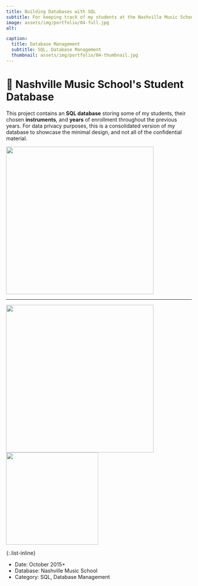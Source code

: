 ```yaml
---
title: Building Databases with SQL
subtitle: For keeping track of my students at the Nashville Music School
image: assets/img/portfolio/04-full.jpg
alt: 

caption:
  title: Database Management
  subtitle: SQL, Database Management
  thumbnail: assets/img/portfolio/04-thumbnail.jpg
---
```


# 🎸 Nashville Music School's Student Database

This project contains an **SQL database** storing some of my students, their chosen **instruments**, and **years** of enrollment throughout the previous years. For data privacy purposes, this is a consolidated version of my database to showcase the minimal design, and not all of the confidential material.


<img src="https://github.com/user-attachments/assets/1488bac1-f3f0-4895-a736-8a80775ef751" width="400" />

---
<img src="https://github.com/user-attachments/assets/ab47b4ea-8bdc-4d49-9cb6-07239ee94b26" width="400" />

<img src="https://github.com/user-attachments/assets/28331283-6693-48f5-bc46-b495c2a75384" width="250" />



{:.list-inline}
- Date: October 2015+
- Database: Nashville Music School
- Category: SQL, Database Management

